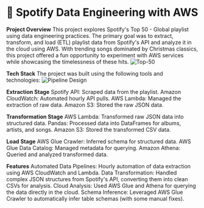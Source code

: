 # 🎵 Spotify Data Engineering with AWS
**Project Overview**
This project explores Spotify's Top 50 - Global playlist using data engineering practices. The primary goal was to extract, transform, and load (ETL) playlist data from Spotify's API and analyze it in the cloud using AWS. With trending songs dominated by Christmas classics, this project offered a fun opportunity to experiment with AWS services while showcasing the timelessness of these hits.
![Top-50](https://github.com/user-attachments/assets/ad02c9e5-e5d9-4d37-ba15-5e638d0273a7)

**Tech Stack**
The project was built using the following tools and technologies:
![Pipeline Design](https://github.com/user-attachments/assets/dfb43287-9016-440b-a2fe-bf5f9618d12f)

**Extraction Stage**
Spotify API: Scraped data from the playlist.
Amazon CloudWatch: Automated hourly API pulls.
AWS Lambda: Managed the extraction of raw data.
Amazon S3: Stored the raw JSON data.

**Transformation Stage**
AWS Lambda: Transformed raw JSON data into structured data.
Pandas: Processed data into DataFrames for albums, artists, and songs.
Amazon S3: Stored the transformed CSV data.

**Load Stage**
AWS Glue Crawler: Inferred schema for structured data.
AWS Glue Data Catalog: Managed metadata for querying.
Amazon Athena: Queried and analyzed transformed data.

**Features**
Automated Data Pipelines: Hourly automation of data extraction using AWS CloudWatch and Lambda.
Data Transformation: Handled complex JSON structures from Spotify's API, converting them into clean CSVs for analysis.
Cloud Analysis: Used AWS Glue and Athena for querying the data directly in the cloud.
Schema Inference: Leveraged AWS Glue Crawler to automatically infer table schemas (with some manual fixes).
